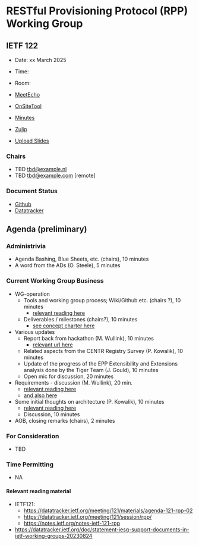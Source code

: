 
# RESTful Provisioning Protocol (RPP) Working Group

## IETF 122

* Date: xx March 2025
* Time:
* Room:

* [MeetEcho](https://meetings.conf.meetecho.com/ietf122/?session=)
* [OnSiteTool](https://meetings.conf.meetecho.com/onsite122/?session=)

* [Minutes](https://codimd.ietf.org/notes-ietf-122-rpp)
* [Zulip](https://zulip.ietf.org/#narrow/stream/rpp)
* [Upload Slides](https://datatracker.ietf.org/meeting/122/session/rpp)

### Chairs

* TBD [tbd@example.nl](tbd@example.nl)
* TBD [tbd@example.com](tbd@example.com) [remote]

### Document Status

* [Github](https://github.com/ietf-wg-rpp/wg-materials/blob/main/dnsop-document-status.md)
* [Datatracker](https://datatracker.ietf.org/wg/rpp/documents/)

## Agenda (preliminary)

### Administrivia

* Agenda Bashing, Blue Sheets, etc. (chairs), 10 minutes
* A word from the ADs (O. Steele), 5 minutes
<!--
* Updates of Old Work, Chairs, 10 minutes
-->
### Current Working Group Business
* WG-operation
  - Tools and working group process; Wiki/Github etc. (chairs ?), 10 minutes
    - [relevant reading here](https://datatracker.ietf.org/doc/html/rfc8874)
  - Deliverables / milestones (chairs?), 10 minutes
    - [see concept charter here](https://github.com/SIDN/ietf-wg-rpp-charter/blob/main/rpp-charter.md)
* Various updates
  - Report back from hackathon (M. Wullink), 10 minutes
    - [relevant url here](https://www.ietf.org/meeting/hackathons/122-hackathon/)
  - Related aspects from the CENTR Registry Survey (P. Kowalik), 10 minutes
  - Update of the progress of the EPP Extensibility and Extensions analysis done by the Tiger Team (J. Gould), 10 minutes
  - Open mic for discussion, 20 minutes
* Requirements - discussion (M. Wullink), 20 min.
  - [relevant reading here](https://github.com/SIDN/ietf-wg-rpp-charter/blob/main/requirements.md)
  - [and also here](https://datatracker.ietf.org/meeting/121/materials/slides-121-rpp-rpp-drafts-requirements-01)
* Some initial thoughts on architecture (P. Kowalik), 10 minutes
  - [relevant reading here](https://github.com/pawel-kow/RPP-architecture)
  - Discussion, 10 minutes
* AOB, closing remarks (chairs), 2 minutes

### For Consideration

* TBD
### Time Permitting

* NA

#### Relevant reading material

* IETF121:
  - https://datatracker.ietf.org/meeting/121/materials/agenda-121-rpp-02
  - https://datatracker.ietf.org/meeting/121/session/rpp/
  - https://notes.ietf.org/notes-ietf-121-rpp
* https://datatracker.ietf.org/doc/statement-iesg-support-documents-in-ietf-working-groups-20230824
